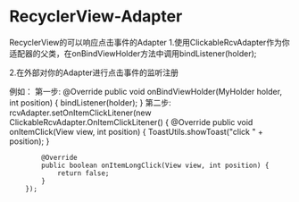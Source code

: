 # RecyclerView-Adapter
RecyclerView的可以响应点击事件的Adapter
1.使用ClickableRcvAdapter作为你适配器的父类，在onBindViewHolder方法中调用bindListener(holder);

2.在外部对你的Adapter进行点击事件的监听注册

例如：
   第一步:
 	@Override
        public void onBindViewHolder(MyHolder holder, int position) {
            bindListener(holder);
        }
   第二步:
	rcvAdapter.setOnItemClickLitener(new ClickableRcvAdapter.OnItemClickLitener() {
            @Override
            public void onItemClick(View view, int position) {
                ToastUtils.showToast("click " + position);
            }

            @Override
            public boolean onItemLongClick(View view, int position) {
                return false;
            }
        });

